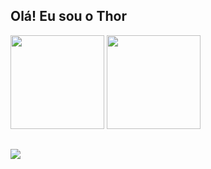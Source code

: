 ## Olá! Eu sou o Thor
<div>
<img height="150em" src="https://github-readme-stats.vercel.app/api?username=Kravellas&show_icons=true&theme=dark"/>
<img height="150em" src="https://github-readme-stats.vercel.app/api/top-langs/?username=Kravellas&layout=compact&theme=dark">

##
<a href="https://www.linkedin.com/in/thor-caravellas-campos-8b2200362" target="_blank"><img src="https://img.shields.io/badge/-LinkedIn-%230077B5?style=for-the-badge&logo=linkedin&logocolor=white" target="_blank">
</a>

